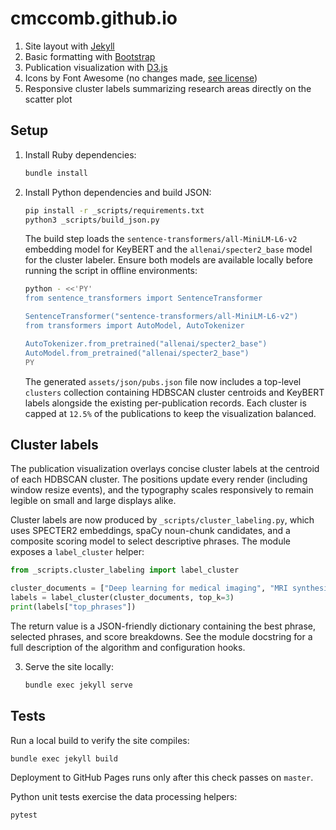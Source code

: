 # cmccomb.github.io

1. Site layout with [Jekyll](https://jekyllrb.com/)
2. Basic formatting with [Bootstrap](https://getbootstrap.com/)
3. Publication visualization with [D3.js](https://d3js.org/)
4. Icons by Font Awesome (no changes made, [see license](https://fontawesome.com/license))
5. Responsive cluster labels summarizing research areas directly on the scatter plot

## Setup

1. Install Ruby dependencies:

   ```bash
   bundle install
   ```

2. Install Python dependencies and build JSON:

   ```bash
   pip install -r _scripts/requirements.txt
   python3 _scripts/build_json.py
   ```

   The build step loads the `sentence-transformers/all-MiniLM-L6-v2` embedding
   model for KeyBERT and the `allenai/specter2_base` model for the cluster
   labeler. Ensure both models are available locally before running the script
   in offline environments:

   ```bash
   python - <<'PY'
   from sentence_transformers import SentenceTransformer

   SentenceTransformer("sentence-transformers/all-MiniLM-L6-v2")
   from transformers import AutoModel, AutoTokenizer

   AutoTokenizer.from_pretrained("allenai/specter2_base")
   AutoModel.from_pretrained("allenai/specter2_base")
   PY
   ```

   The generated `assets/json/pubs.json` file now includes a top-level
   `clusters` collection containing HDBSCAN cluster centroids and KeyBERT labels
   alongside the existing per-publication records. Each cluster is capped at
   `12.5%` of the publications to keep the visualization balanced.

## Cluster labels

The publication visualization overlays concise cluster labels at the centroid
of each HDBSCAN cluster. The positions update every render (including window
resize events), and the typography scales responsively to remain legible on
small and large displays alike.

Cluster labels are now produced by `_scripts/cluster_labeling.py`, which uses
SPECTER2 embeddings, spaCy noun-chunk candidates, and a composite scoring model
to select descriptive phrases. The module exposes a ``label_cluster`` helper:

```python
from _scripts.cluster_labeling import label_cluster

cluster_documents = ["Deep learning for medical imaging", "MRI synthesis"]
labels = label_cluster(cluster_documents, top_k=3)
print(labels["top_phrases"])
```

The return value is a JSON-friendly dictionary containing the best phrase,
selected phrases, and score breakdowns. See the module docstring for a full
description of the algorithm and configuration hooks.

3. Serve the site locally:

   ```bash
   bundle exec jekyll serve
   ```

## Tests

Run a local build to verify the site compiles:

```bash
bundle exec jekyll build
```

Deployment to GitHub Pages runs only after this check passes on `master`.

Python unit tests exercise the data processing helpers:

```bash
pytest
```
